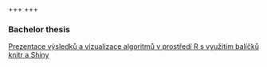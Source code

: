 +++
+++

### Bachelor thesis

[Prezentace výsledků a vizualizace algoritmů v prostředí R s využitím balíčků knitr a Shiny](bp.pdf)